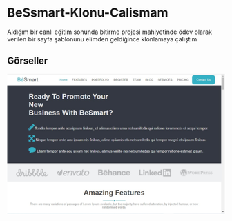 # BeSsmart-Klonu-Calismam
Aldığım bir canlı eğitim sonunda bitirme projesi mahiyetinde ödev olarak verilen bir sayfa şablonunu elimden geldiğince klonlamaya çalıştım 

## Görseller
<div align="center">
    <img src="./assets/img/readme/gorsel1.jpg" />
</div>

